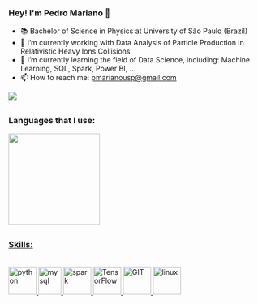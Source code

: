 ### Hey! I'm Pedro Mariano 👋

- 📚 Bachelor of Science in Physics at University of São Paulo (Brazil)
- 🔭 I’m currently working with Data Analysis of Particle Production in Relativistic Heavy Ions Collisions
- 🌱 I’m currently learning the field of Data Science, including: Machine Learning, SQL, Spark, Power BI, ...
- 📫 How to reach me: pmarianousp@gmail.com

<div>
  <a href="https://www.linkedin.com/in/pemariano" target="_blank"><img src="https://img.shields.io/badge/-LinkedIn-%230077B5?style=for-the-badge&logo=linkedin&logoColor=white" target="_blank"></a> 
</div>

##

### Languages that I use:

<div>
  <a href="https://github.com/pemariano">
  <!--
  <img height="180em" src="https://github-readme-stats.vercel.app/api?username=pemariano&show_icons=true&theme=dracula&include_all_commits=true&count_private=true"/>
  -->
  <img height="180em" src="https://github-readme-stats.vercel.app/api/top-langs/?username=pemariano&layout=compact&langs_count=7&theme=dracula"/>
</div>

##

### Skills:
  
<div style="display: inline_block"><br>
  <img src="https://www.vectorlogo.zone/logos/python/python-icon.svg" alt="python" width="55" height="55"/> 
  <img src="https://www.vectorlogo.zone/logos/mysql/mysql-icon.svg" alt="mysql" width="45" height="55"/>
  <img src="https://www.vectorlogo.zone/logos/apache_spark/apache_spark-icon.svg" alt="spark" width="55" height="55"/>
  <img src="https://www.vectorlogo.zone/logos/tensorflow/tensorflow-icon.svg" alt="TensorFlow" width="55" height="55"/>
  <img src="https://www.vectorlogo.zone/logos/git-scm/git-scm-icon.svg" alt="GIT" width="55" height="55"/>
  <img src="https://www.vectorlogo.zone/logos/linux/linux-icon.svg" alt="linux" width="55" height="55"/>
  <!--
  <img src="https://www.vectorlogo.zone/logos/microsoft_powerbi/microsoft_powerbi-icon.svg" alt="PowerBI" width="55" height="55"/>
  <img src="https://www.vectorlogo.zone/logos/docker/docker-official.svg" alt="docker" width="60" height="50"/>
  -->
</div>


  
<!--
**pemariano/pemariano** is a ✨ _special_ ✨ repository because its `README.md` (this file) appears on your GitHub profile.

Here are some ideas to get you started:

- 👯 I’m looking to collaborate on ...
- 🤔 I’m looking for help with ...
- 💬 Ask me about ...
- 😄 Pronouns: ...
- ⚡ Fun fact: ...
-->
